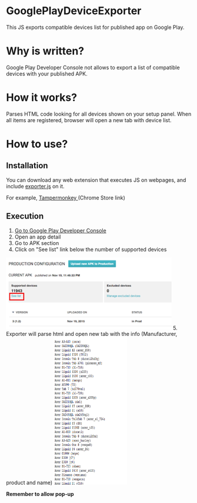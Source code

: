 # GooglePlayDeviceExporter
This JS exports compatible devices list for published app on Google Play.

# Why is written?
Google Play Developer Console not allows to export a list of compatible devices with your published APK.

# How it works?
Parses HTML code looking for all devices shown on your setup panel. When all items are registered, browser will open a new tab with device list.

# How to use?
## Installation
You can download any web extension that executes JS on webpages, and include <a href="https://github.com/juliome10/GooglePlayDeviceExporter">exporter.js</a> on it.

For example, <a href="https://chrome.google.com/webstore/detail/tampermonkey/dhdgffkkebhmkfjojejmpbldmpobfkfo"> Tampermonkey </a> (Chrome Store link)

## Execution

1. <a href="https://play.google.com/apps/publish">Go to Google Play Developer Console</a>
2. Open an app detail
3. Go to APK section
4. Click on "See list" link below the number of supported devices
<img src="https://github.com/juliome10/GooglePlayDeviceExporter/blob/master/images/gpdcSeeList.png" width="450" heigth="250" />
5. Exporter will parse html and open new tab with the info (Manufacturer, product and name)
<img src="https://github.com/juliome10/GooglePlayDeviceExporter/blob/master/images/deviceList.png" width="200" height="400" />

**Remember to allow pop-up**
